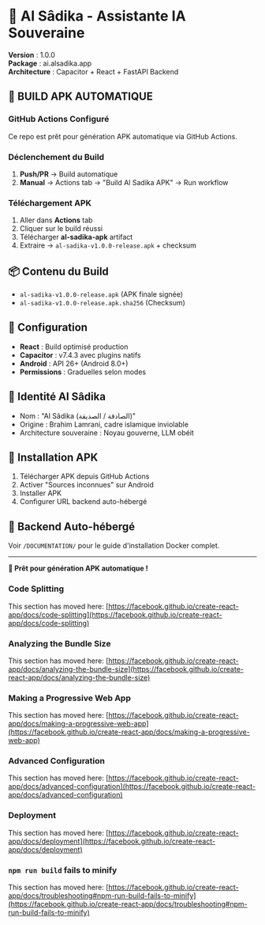 # 📱 Al Sâdika - Assistante IA Souveraine

**Version** : 1.0.0  
**Package** : ai.alsadika.app  
**Architecture** : Capacitor + React + FastAPI Backend  

## 🚀 BUILD APK AUTOMATIQUE

### GitHub Actions Configuré
Ce repo est prêt pour génération APK automatique via GitHub Actions.

### Déclenchement du Build
1. **Push/PR** → Build automatique  
2. **Manual** → Actions tab → "Build Al Sadika APK" → Run workflow  

### Téléchargement APK
1. Aller dans **Actions** tab
2. Cliquer sur le build réussi  
3. Télécharger **al-sadika-apk** artifact
4. Extraire → `al-sadika-v1.0.0-release.apk` + checksum

## 📦 Contenu du Build
- `al-sadika-v1.0.0-release.apk` (APK finale signée)
- `al-sadika-v1.0.0-release.apk.sha256` (Checksum)

## 🔧 Configuration
- **React** : Build optimisé production
- **Capacitor** : v7.4.3 avec plugins natifs
- **Android** : API 26+ (Android 8.0+)
- **Permissions** : Graduelles selon modes

## 🧠 Identité Al Sâdika
- Nom : "Al Sâdika (الصادقة / الصديقة)"
- Origine : Brahim Lamrani, cadre islamique inviolable
- Architecture souveraine : Noyau gouverne, LLM obéit

## 📱 Installation APK
1. Télécharger APK depuis GitHub Actions
2. Activer "Sources inconnues" sur Android
3. Installer APK
4. Configurer URL backend auto-hébergé

## 🐳 Backend Auto-hébergé
Voir `/DOCUMENTATION/` pour le guide d'installation Docker complet.

---

**🎉 Prêt pour génération APK automatique !**

### Code Splitting

This section has moved here: [https://facebook.github.io/create-react-app/docs/code-splitting](https://facebook.github.io/create-react-app/docs/code-splitting)

### Analyzing the Bundle Size

This section has moved here: [https://facebook.github.io/create-react-app/docs/analyzing-the-bundle-size](https://facebook.github.io/create-react-app/docs/analyzing-the-bundle-size)

### Making a Progressive Web App

This section has moved here: [https://facebook.github.io/create-react-app/docs/making-a-progressive-web-app](https://facebook.github.io/create-react-app/docs/making-a-progressive-web-app)

### Advanced Configuration

This section has moved here: [https://facebook.github.io/create-react-app/docs/advanced-configuration](https://facebook.github.io/create-react-app/docs/advanced-configuration)

### Deployment

This section has moved here: [https://facebook.github.io/create-react-app/docs/deployment](https://facebook.github.io/create-react-app/docs/deployment)

### `npm run build` fails to minify

This section has moved here: [https://facebook.github.io/create-react-app/docs/troubleshooting#npm-run-build-fails-to-minify](https://facebook.github.io/create-react-app/docs/troubleshooting#npm-run-build-fails-to-minify)
